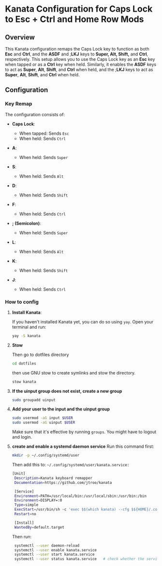 # Kanata Configuration for Caps Lock to Esc + Ctrl and Home Row Mods

## Overview

This Kanata configuration remaps the Caps Lock key to function as both **Esc** and **Ctrl**, and the **ASDF** and ;**LKJ** keys to **Super, Alt, Shift,** and **Ctrl**, respectively. This setup allows you to use the Caps Lock key as an **Esc** key when tapped or as a **Ctrl** key when held. Similarly, it enables the **ASDF** keys to act as **Super**, **Alt**, **Shift**, and **Ctrl** when held, and the ;**LKJ** keys to act as **Super**, **Alt**, **Shift**, and **Ctrl** when held.

## Configuration

### Key Remap

The configuration consists of:

- **Caps Lock**:
  - When tapped: Sends `Esc`
  - When held: Sends `Ctrl`

- **A**:
  - When held: Sends `Super`

- **S**:
  - When held: Sends `Alt`

- **D**:
  - When held: Sends `Shift`

- **F**:
  - When held: Sends `Ctrl`

- **; (Semicolon)**:
  - When held: Sends `Super`

- **L**:
  - When held: Sends `Alt`

- **K**:
  - When held: Sends `Shift`

- **J**:
  - When held: Sends `Ctrl`
### How to config

1. **Install Kanata**:

   If you haven't installed Kanata yet, you can do so using `yay`. Open your terminal and run:
   
   ```bash
   yay -S kanata
   ```
2. **Stow**

   Then go to dotfiles directory
   ```bash
   cd dotfiles
   ```

   then use GNU stow to create symlinks and stow the directory.
   ```bash
   stow kanata    
   ```

3. **If the uinput group does not exist, create a new group**

    ```bash
    sudo groupadd uinput
    ```

4. **Add your user to the input and the uinput group**

    ```bash
    sudo usermod -aG input $USER
    sudo usermod -aG uinput $USER
    ```

    Make sure that it's effective by running `groups`. You might have to logout and login.

5. **create and enable a systemd daemon service**
    Run this command first:
    ```bash
    mkdir -p ~/.config/systemd/user
    ```
    Then add this to: `~/.config/systemd/user/kanata.service:`
   ```bash
   [Unit]
    Description=Kanata keyboard remapper
    Documentation=https://github.com/jtroo/kanata

    [Service]
    Environment=PATH=/usr/local/bin:/usr/local/sbin:/usr/bin:/bin
    Environment=DISPLAY=:0
    Type=simple
    ExecStart=/usr/bin/sh -c 'exec $$(which kanata) --cfg $${HOME}/.config/kanata/config.kbd'
    Restart=no

    [Install]
    WantedBy=default.target
   ```
   Then run:
   ```bash
    systemctl --user daemon-reload
    systemctl --user enable kanata.service
    systemctl --user start kanata.service
    systemctl --user status kanata.service   # check whether the service is running
   ```
